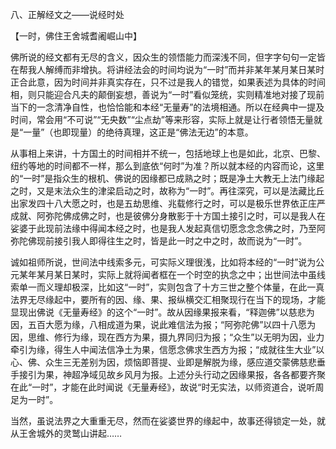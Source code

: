 八、正解经文之——说经时处

【一时，佛住王舍城耆阇崛山中】

​        佛所说的经文都有无尽的含义，因众生的领悟能力而深浅不同，但字字句句一定皆在帮我人解缚而非增执。将讲经法会的时间均说为“一时”而并非某年某月某日某时正合此意，因为时间并非真实存在，只不过是我人的错觉，如果表述为具体的时间相，则只能迎合凡夫的颠倒妄想，善说为“一时”看似笼统，实则精准地对接了现前当下的一念清净自性，也恰恰能和本经“无量寿”的法境相通。所以在经典中一提及时间，常会用“不可说”“无央数”“尘点劫”等来形容，实际上就是让行者领悟无量就是“一量”（也即现量）的绝待真理，这正是“佛法无边”的本意。

​        从事相上来讲，十方国土的时间相并不统一，包括地球上也是如此，北京、巴黎、纽约等地的时间都不一样，那么到底依“何时”为准？所以就本经的内容而论，这里的“一时”是指众生的根机、佛说的因缘都已成熟之时；既是净土大教无上法门缘起之时，又是末法众生的津梁启动之时，故称为“一时”。再往深究，可以是法藏比丘出家发四十八大愿之时，也是五劫思维、兆载修行之时，可以是极乐世界依正庄严成就、阿弥陀佛成佛之时，也是彼佛分身散影于十方国土接引之时，可以是我人在娑婆于此现前法缘中得闻本经之时，也是我人发起真信切愿念念念佛之时，乃至阿弥陀佛现前接引我人即得往生之时，皆是此一时之中之时，故而说为“一时”。

​        诚如祖师所说，世间法中线索多元，可实际义理很浅，比如将本经的“一时”说为公元某年某月某日某时，实际上就将闻者框在一个时空的执念之中；出世间法中虽线索单一而义理却极深，比如这“一时”，实则包含了十方三世之整个体量，在此一真法界无尽缘起中，要所有的因、缘、果、报纵横交汇相聚现行在当下的现场，才能显现出佛说《无量寿经》的这个“一时”。故从因缘果报来看，“释迦佛”以慈悲为因，五百大愿为缘，八相成道为果，说此难信法为报；“阿弥陀佛”以四十八愿为因，思维、修行为缘，现在西方为果，摄九界同归为报；“众生”以无明为因，业力牵引为缘，得生人中闻法信净土为果，信愿念佛求生西方为报；“成就往生大业”以心、佛、众生三无差别为因，烦恼即菩提、业即是解脱为缘，感应道交蒙佛慈悲垂手接引为果，神超净域见故乡风月为报。上述分头行动之因缘果报，各各都要齐聚在此“一时”，才能在此时闻说《无量寿经》，故说“时无实法，以师资道合，说听周足为一时”。

​        当然，虽说法界之大重重无尽，然而在娑婆世界的缘起中，故事还得锁定一处，就从王舍城外的灵鹫山讲起……